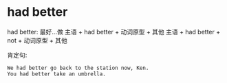 # had better

had better: 最好...做
主语 + had better + 动词原型 + 其他
主语 + had better + not + 动词原型 + 其他



肯定句: 
```text
We had better go back to the station now, Ken.
You had better take an umbrella.
```
